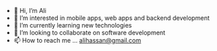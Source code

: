 - 👋 Hi, I’m Ali
- 👀 I’m interested in mobile apps, web apps and backend development
- 🌱 I’m currently learning new technologies 
- 💞️ I’m looking to collaborate on software development 
- 📫 How to reach me ... alihassan@gmail.com

<!---
GenuisChip/GenuisChip is a ✨ special ✨ repository because its `README.md` (this file) appears on your GitHub profile.
You can click the Preview link to take a look at your changes.
--->
